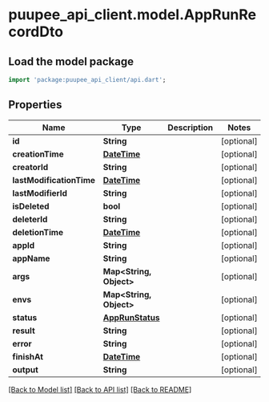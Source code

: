 # puupee_api_client.model.AppRunRecordDto

## Load the model package
```dart
import 'package:puupee_api_client/api.dart';
```

## Properties
Name | Type | Description | Notes
------------ | ------------- | ------------- | -------------
**id** | **String** |  | [optional] 
**creationTime** | [**DateTime**](DateTime.md) |  | [optional] 
**creatorId** | **String** |  | [optional] 
**lastModificationTime** | [**DateTime**](DateTime.md) |  | [optional] 
**lastModifierId** | **String** |  | [optional] 
**isDeleted** | **bool** |  | [optional] 
**deleterId** | **String** |  | [optional] 
**deletionTime** | [**DateTime**](DateTime.md) |  | [optional] 
**appId** | **String** |  | [optional] 
**appName** | **String** |  | [optional] 
**args** | **Map&lt;String, Object&gt;** |  | [optional] 
**envs** | **Map&lt;String, Object&gt;** |  | [optional] 
**status** | [**AppRunStatus**](AppRunStatus.md) |  | [optional] 
**result** | **String** |  | [optional] 
**error** | **String** |  | [optional] 
**finishAt** | [**DateTime**](DateTime.md) |  | [optional] 
**output** | **String** |  | [optional] 

[[Back to Model list]](../README.md#documentation-for-models) [[Back to API list]](../README.md#documentation-for-api-endpoints) [[Back to README]](../README.md)



